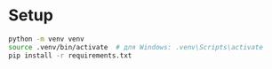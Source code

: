 # Setup

```bash
python -m venv venv
source .venv/bin/activate  # для Windows: .venv\Scripts\activate
pip install -r requirements.txt
```
